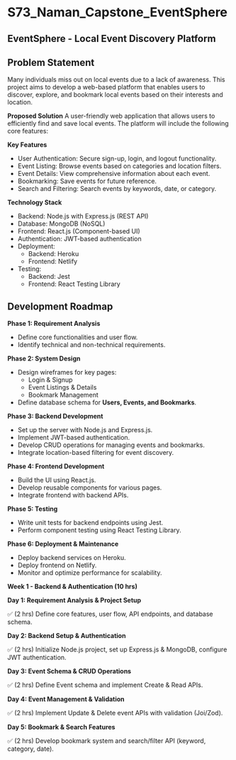# S73_Naman_Capstone_EventSphere

## EventSphere - Local Event Discovery Platform
## **Problem Statement** 

Many individuals miss out on local events due to a lack of awareness. This project aims to develop a web-based platform that enables users to discover, explore, and bookmark local events based on their interests and location.

**Proposed Solution**
A user-friendly web application that allows users to efficiently find and save local events. The platform will include the following core features:

**Key Features**

- User Authentication: Secure sign-up, login, and logout functionality.
- Event Listing: Browse events based on categories and location filters.
- Event Details: View comprehensive information about each event.
- Bookmarking: Save events for future reference.
- Search and Filtering: Search events by keywords, date, or category.

**Technology Stack**

- Backend: Node.js with Express.js (REST API)
- Database: MongoDB (NoSQL)
- Frontend: React.js (Component-based UI)
- Authentication: JWT-based authentication
- Deployment:
  - Backend: Heroku
  - Frontend: Netlify
- Testing:
  - Backend: Jest
  - Frontend: React Testing Library


## Development Roadmap
**Phase 1: Requirement Analysis**
- Define core functionalities and user flow.
- Identify technical and non-technical requirements.

**Phase 2: System Design**
- Design wireframes for key pages:
  - Login & Signup
  - Event Listings & Details
  - Bookmark Management
- Define database schema for **Users, Events, and Bookmarks**.

**Phase 3: Backend Development**
- Set up the server with Node.js and Express.js.
- Implement JWT-based authentication.
- Develop CRUD operations for managing events and bookmarks.
- Integrate location-based filtering for event discovery.

**Phase 4: Frontend Development**
- Build the UI using React.js.
- Develop reusable components for various pages.
- Integrate frontend with backend APIs.

**Phase 5: Testing**
- Write unit tests for backend endpoints using Jest.
- Perform component testing using React Testing Library.

**Phase 6: Deployment & Maintenance**
- Deploy backend services on Heroku.
- Deploy frontend on Netlify.
- Monitor and optimize performance for scalability.


**Week 1 - Backend & Authentication (10 hrs)**

**Day 1: Requirement Analysis & Project Setup** 

✅ (2 hrs) Define core features, user flow, API endpoints, and database schema.

**Day 2: Backend Setup & Authentication**

✅ (2 hrs) Initialize Node.js project, set up Express.js & MongoDB, configure JWT authentication.

**Day 3: Event Schema & CRUD Operations**

✅ (2 hrs) Define Event schema and implement Create & Read APIs.

**Day 4: Event Management & Validation**

✅ (2 hrs) Implement Update & Delete event APIs with validation (Joi/Zod).

**Day 5: Bookmark & Search Features**

✅ (2 hrs) Develop bookmark system and search/filter API (keyword, category, date).
